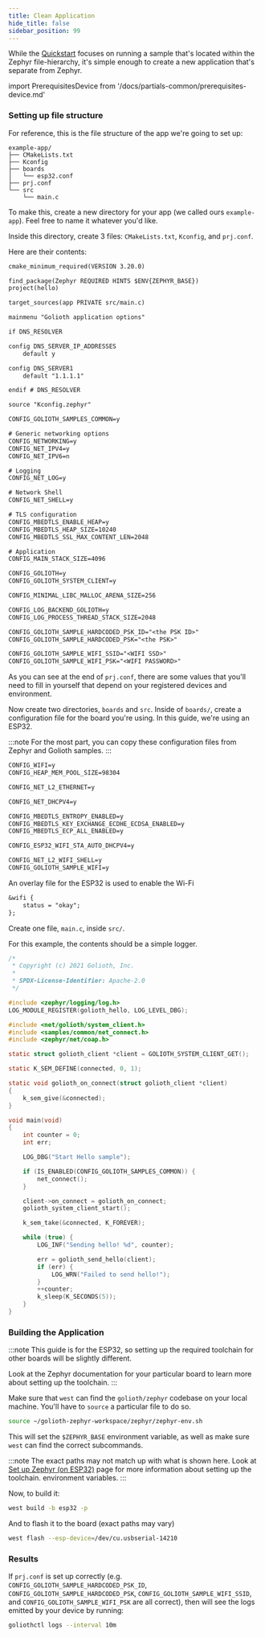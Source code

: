 ```yaml
---
title: Clean Application
hide_title: false
sidebar_position: 99
---
```


While the [Quickstart](/getting-started) focuses on running a sample that's located within the Zephyr file-hierarchy,
it's simple enough to create a new application that's separate from Zephyr.

import PrerequisitesDevice from '/docs/partials-common/prerequisites-device.md'

<PrerequisitesDevice />

### Setting up file structure

For reference, this is the file structure of the app we're going to set up:

```
example-app/
├── CMakeLists.txt
├── Kconfig
├── boards
│   └── esp32.conf
├── prj.conf
└── src
    └── main.c
```

To make this, create a new directory for your app (we called ours `example-app`). Feel free to name it whatever you'd like.

Inside this directory, create 3 files: `CMakeLists.txt`, `Kconfig`, and `prj.conf`.

Here are their contents:

```txt title="CMakeLists.txt"
cmake_minimum_required(VERSION 3.20.0)

find_package(Zephyr REQUIRED HINTS $ENV{ZEPHYR_BASE})
project(hello)

target_sources(app PRIVATE src/main.c)
```

```txt title="Kconfig"
mainmenu "Golioth application options"

if DNS_RESOLVER

config DNS_SERVER_IP_ADDRESSES
	default y

config DNS_SERVER1
	default "1.1.1.1"

endif # DNS_RESOLVER

source "Kconfig.zephyr"
```

```txt title="prj.conf"
CONFIG_GOLIOTH_SAMPLES_COMMON=y

# Generic networking options
CONFIG_NETWORKING=y
CONFIG_NET_IPV4=y
CONFIG_NET_IPV6=n

# Logging
CONFIG_NET_LOG=y

# Network Shell
CONFIG_NET_SHELL=y

# TLS configuration
CONFIG_MBEDTLS_ENABLE_HEAP=y
CONFIG_MBEDTLS_HEAP_SIZE=10240
CONFIG_MBEDTLS_SSL_MAX_CONTENT_LEN=2048

# Application
CONFIG_MAIN_STACK_SIZE=4096

CONFIG_GOLIOTH=y
CONFIG_GOLIOTH_SYSTEM_CLIENT=y

CONFIG_MINIMAL_LIBC_MALLOC_ARENA_SIZE=256

CONFIG_LOG_BACKEND_GOLIOTH=y
CONFIG_LOG_PROCESS_THREAD_STACK_SIZE=2048

CONFIG_GOLIOTH_SAMPLE_HARDCODED_PSK_ID="<the PSK ID>"
CONFIG_GOLIOTH_SAMPLE_HARDCODED_PSK="<the PSK>"

CONFIG_GOLIOTH_SAMPLE_WIFI_SSID="<WIFI SSD>"
CONFIG_GOLIOTH_SAMPLE_WIFI_PSK="<WIFI PASSWORD>"
```

As you can see at the end of `prj.conf`, there are some values that you'll need to fill in yourself that depend on your registered devices and environment.

Now create two directories, `boards` and `src`. Inside of `boards/`, create a configuration file for the board you're using. In this guide, we're using an ESP32.

:::note
For the most part, you can copy these configuration files from Zephyr and Golioth samples.
:::

```txt title="boards/esp32.conf"
CONFIG_WIFI=y
CONFIG_HEAP_MEM_POOL_SIZE=98304

CONFIG_NET_L2_ETHERNET=y

CONFIG_NET_DHCPV4=y

CONFIG_MBEDTLS_ENTROPY_ENABLED=y
CONFIG_MBEDTLS_KEY_EXCHANGE_ECDHE_ECDSA_ENABLED=y
CONFIG_MBEDTLS_ECP_ALL_ENABLED=y

CONFIG_ESP32_WIFI_STA_AUTO_DHCPV4=y

CONFIG_NET_L2_WIFI_SHELL=y
CONFIG_GOLIOTH_SAMPLE_WIFI=y
```

An overlay file for the ESP32 is used to enable the Wi-Fi

```txt title="boards/esp32.overlay"
&wifi {
	status = "okay";
};
```

Create one file, `main.c`, inside `src/`.

For this example, the contents should be a simple logger.

```c title="src/main.c"
/*
 * Copyright (c) 2021 Golioth, Inc.
 *
 * SPDX-License-Identifier: Apache-2.0
 */

#include <zephyr/logging/log.h>
LOG_MODULE_REGISTER(golioth_hello, LOG_LEVEL_DBG);

#include <net/golioth/system_client.h>
#include <samples/common/net_connect.h>
#include <zephyr/net/coap.h>

static struct golioth_client *client = GOLIOTH_SYSTEM_CLIENT_GET();

static K_SEM_DEFINE(connected, 0, 1);

static void golioth_on_connect(struct golioth_client *client)
{
	k_sem_give(&connected);
}

void main(void)
{
	int counter = 0;
	int err;

	LOG_DBG("Start Hello sample");

	if (IS_ENABLED(CONFIG_GOLIOTH_SAMPLES_COMMON)) {
		net_connect();
	}

	client->on_connect = golioth_on_connect;
	golioth_system_client_start();

	k_sem_take(&connected, K_FOREVER);

	while (true) {
		LOG_INF("Sending hello! %d", counter);

		err = golioth_send_hello(client);
		if (err) {
			LOG_WRN("Failed to send hello!");
		}
		++counter;
		k_sleep(K_SECONDS(5));
	}
}
```

### Building the Application

:::note
This guide is for the ESP32, so setting up the required toolchain for other boards will be slightly different.

Look at the Zephyr documentation for your particular board to learn more about setting up the toolchain.
:::

Make sure that `west` can find the `golioth/zephyr` codebase on your local
machine. You'll have to `source` a particular file to do so.

```bash
source ~/golioth-zephyr-workspace/zephyr/zephyr-env.sh
```

This will set the `$ZEPHYR_BASE` environment variable, as well as make sure
`west` can find the correct subcommands.

:::note
The exact paths may not match up with what is shown here. Look at [Set
up Zephyr (on
ESP32)](/getting-started/device-examples/compile-example-code/zephyr) page
for more information about setting up the toolchain. environment variables.
:::

Now, to build it:

```bash
west build -b esp32 -p
```

And to flash it to the board (exact paths may vary)

```bash
west flash --esp-device=/dev/cu.usbserial-14210
```

### Results

If `prj.conf` is set up correctly (e.g. `CONFIG_GOLIOTH_SAMPLE_HARDCODED_PSK_ID`,
`CONFIG_GOLIOTH_SAMPLE_HARDCODED_PSK`, `CONFIG_GOLIOTH_SAMPLE_WIFI_SSID`, and
`CONFIG_GOLIOTH_SAMPLE_WIFI_PSK` are all correct), then will see the logs
emitted by your device by running:

```bash
goliothctl logs --interval 10m
```
